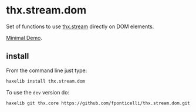 # thx.stream.dom

Set of functions to use [thx.stream](https://github.com/fponticelli/thx.stream) directly on DOM elements.

[Minimal Demo](https://rawgit.com/fponticelli/thx.stream.dom/master/bin/index.html).

## install

From the command line just type:

```bash
haxelib install thx.stream.dom
```

To use the `dev` version do:

```bash
haxelib git thx.core https://github.com/fponticelli/thx.stream.dom.git
```
